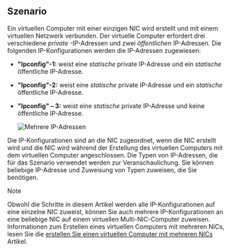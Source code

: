 ## <a name="scenario"></a>Szenario
Ein virtuellen Computer mit einer einzigen NIC wird erstellt und mit einem virtuellen Netzwerk verbunden. Der virtuelle Computer erfordert drei verschiedene *private* -IP-Adressen und zwei *öffentlichen* IP-Adressen. Die folgenden IP-Konfigurationen werden die IP-Adressen zugewiesen:

* **"Ipconfig"-1:** weist eine *statische* private IP-Adresse und ein *statische* öffentliche IP-Adresse.
* **"Ipconfig"-2:** weist eine *statische* private IP-Adresse und ein *statische* öffentliche IP-Adresse.
* **"Ipconfig" – 3:** weist eine *statische* private IP-Adresse und keine öffentliche IP-Adresse.
  
    ![Mehrere IP-Adressen](./media/virtual-network-multiple-ip-addresses-scenario/multiple-ipconfigs.png)

Die IP-Konfigurationen sind an die NIC zugeordnet, wenn die NIC erstellt wird und die NIC wird während der Erstellung des virtuellen Computers mit dem virtuellen Computer angeschlossen. Die Typen von IP-Adressen, die für das Szenario verwendet werden zur Veranschaulichung. Sie können beliebige IP-Adresse und Zuweisung von Typen zuweisen, die Sie benötigen.

> [!NOTE]
> Obwohl die Schritte in diesem Artikel werden alle IP-Konfigurationen auf eine einzelne NIC zuweist, können Sie auch mehrere IP-Konfigurationen an eine beliebige NIC auf einem virtuellen Multi-NIC-Computer zuweisen. Informationen zum Erstellen eines virtuellen Computers mit mehreren NICs, lesen Sie die [erstellen Sie einen virtuellen Computer mit mehreren NICs](../articles/virtual-network/virtual-network-deploy-multinic-arm-ps.md) Artikel.